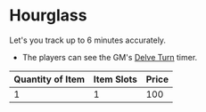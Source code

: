 # Hourglass

Let's you track up to 6 minutes accurately.

- The players can see the GM's [Delve Turn](../../../../Game%20Procedures/Turn.md#Delve%20Turn) timer.

| Quantity of Item | Item Slots | Price |
| ---------------- | ---------- | ----- |
| 1                | 1          | 100   |
